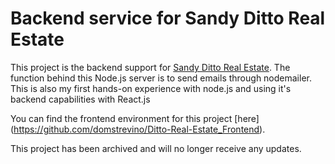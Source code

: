 # Backend service for Sandy Ditto Real Estate
This project is the backend support for [Sandy Ditto Real Estate](https://www.sandydittorealestate.com). The function behind this Node.js server is to send emails through nodemailer. This is also my first hands-on experience with node.js and using it's backend capabilities with React.js

You can find the frontend environment for this project [here] (https://github.com/domstrevino/Ditto-Real-Estate_Frontend).

This project has been archived and will no longer receive any updates.
